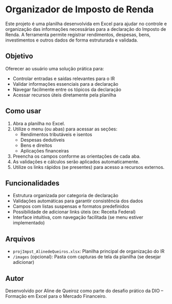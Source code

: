 # Organizador de Imposto de Renda

Este projeto é uma planilha desenvolvida em Excel para ajudar no controle e organização das informações necessárias para a declaração do Imposto de Renda. A ferramenta permite registrar rendimentos, despesas, bens, investimentos e outros dados de forma estruturada e validada.

## Objetivo

Oferecer ao usuário uma solução prática para:
- Controlar entradas e saídas relevantes para o IR
- Validar informações essenciais para a declaração
- Navegar facilmente entre os tópicos da declaração
- Acessar recursos úteis diretamente pela planilha

## Como usar

1. Abra a planilha no Excel.
2. Utilize o menu (ou abas) para acessar as seções:
   - Rendimentos tributáveis e isentos
   - Despesas dedutíveis
   - Bens e direitos
   - Aplicações financeiras
3. Preencha os campos conforme as orientações de cada aba.
4. As validações e cálculos serão aplicados automaticamente.
5. Utilize os links rápidos (se presentes) para acesso a recursos externos.

## Funcionalidades

- Estrutura organizada por categoria de declaração
- Validações automáticas para garantir consistência dos dados
- Campos com listas suspensas e formatos predefinidos
- Possibilidade de adicionar links úteis (ex: Receita Federal)
- Interface intuitiva, com navegação facilitada (se menu estiver implementado)

## Arquivos

- `projImpst_AlinedeQueiros.xlsx`: Planilha principal de organização do IR
- `/images` (opcional): Pasta com capturas de tela da planilha (se desejar adicionar)

## Autor

Desenvolvido por Aline de Queiroz como parte do desafio prático da DIO – Formação em Excel para o Mercado Financeiro.
